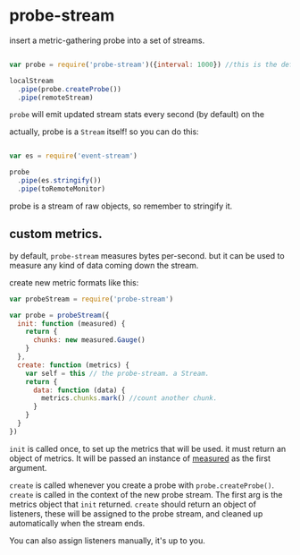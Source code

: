 # probe-stream

insert a metric-gathering probe into a set of streams.

``` js

var probe = require('probe-stream')({interval: 1000}) //this is the default.

localStream
  .pipe(probe.createProbe())
  .pipe(remoteStream)

```

`probe` will emit updated stream stats every second (by default) on the

actually, probe is a `Stream` itself!
so you can do this:

``` js

var es = require('event-stream')

probe
  .pipe(es.stringify())
  .pipe(toRemoteMonitor)

```

probe is a stream of raw objects, so remember to stringify it.


## custom metrics.

by default, `probe-stream` measures bytes per-second. 
but it can be used to measure any kind of data coming down the stream.

create new metric formats like this:

``` js
var probeStream = require('probe-stream')

var probe = probeStream({
  init: function (measured) {
    return {
      chunks: new measured.Gauge()
    }
  },
  create: function (metrics) {
    var self = this // the probe-stream. a Stream.
    return {
      data: function (data) {
        metrics.chunks.mark() //count another chunk.
      }
    }
  }
})

```

`init` is called once, to set up the metrics that will be used.
it must return an object of metrics. It will be passed an instance 
of [measured](https:/github.com/felixge/node-measured) as the first argument.

`create` is called whenever you create a probe with `probe.createProbe()`.
`create` is called in the context of the new probe stream. The first arg is the metrics object
that `init` returned. `create` should return an object of listeners, these will be assigned to 
the probe stream, and cleaned up automatically when the stream ends. 

You can also assign listeners manually, it's up to you.

